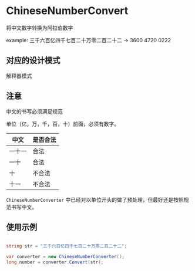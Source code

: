 # ChineseNumberConvert

将中文数字转换为阿拉伯数字

example: 三千六百亿四千七百二十万零二百二十二 -> 3600 4720 0222

## 对应的设计模式

解释器模式

## 注意

中文的书写必须满足规范

单位（亿，万，千，百，十）前面，必须有数字。

| 中文   | 是否合法 |
|-------|--------|
| 一十一 | 合法     |
| 一十   | 合法     |
| 十     | 不合法   |
| 十一   | 不合法   |

`ChineseNumberConverter` 中已经对以单位开头的做了预处理，但最好还是按照规范书写中文。

## 使用示例

``` csharp

string str = "三千六百亿四千七百二十万零二百二十二";

var converter = new ChineseNumberConverter();
long number = converter.Convert(str);

```
